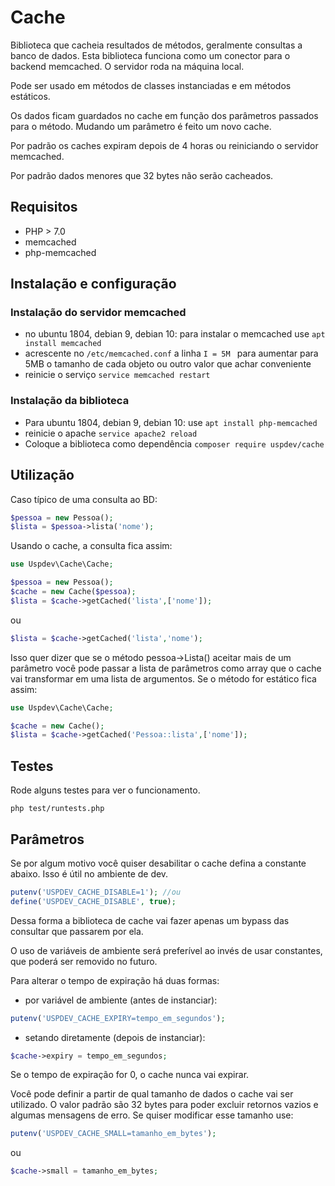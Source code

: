 # Cache
Biblioteca que cacheia resultados de métodos, geralmente consultas a banco de dados. Esta biblioteca funciona como um conector para o backend memcached. O servidor roda na máquina local.

Pode ser usado em métodos de classes instanciadas e em métodos estáticos.

Os dados ficam guardados no cache em função dos parâmetros passados para o método. Mudando um parâmetro é feito um novo cache.

Por padrão os caches expiram depois de 4 horas ou reiniciando o servidor memcached.

Por padrão dados menores que 32 bytes não serão cacheados.

## Requisitos

* PHP > 7.0
* memcached
* php-memcached

## Instalação e configuração

### Instalação do servidor memcached
* no ubuntu 1804, debian 9, debian 10: para instalar o memcached use ```apt install memcached```
* acrescente no ```/etc/memcached.conf``` a linha ```I = 5M ``` para aumentar para 5MB o tamanho de cada objeto ou outro valor que achar conveniente
* reinicie o serviço ``` service memcached restart ```

### Instalação da biblioteca
* Para ubuntu 1804, debian 9, debian 10: use ``` apt install php-memcached ```
* reinicie o apache ``` service apache2 reload ```
* Coloque a biblioteca como dependência ``` composer require uspdev/cache ```

## Utilização

Caso típico de uma consulta ao BD:

```php
$pessoa = new Pessoa();
$lista = $pessoa->lista('nome');
```

Usando o cache, a consulta fica assim:

```php
use Uspdev\Cache\Cache;

$pessoa = new Pessoa();
$cache = new Cache($pessoa);
$lista = $cache->getCached('lista',['nome']);
```

ou 

```php
$lista = $cache->getCached('lista','nome');
```

Isso quer dizer que se o método pessoa->Lista() aceitar mais de um parâmetro você pode passar a lista de parâmetros como array que o cache vai transformar em uma lista de argumentos.
Se o método for estático fica assim:

```php
use Uspdev\Cache\Cache;

$cache = new Cache();
$lista = $cache->getCached('Pessoa::lista',['nome']);
```

## Testes

Rode alguns testes para ver o funcionamento.

    php test/runtests.php

## Parâmetros

Se por algum motivo você quiser desabilitar o cache defina a constante abaixo. Isso é útil no ambiente de dev.

```php
putenv('USPDEV_CACHE_DISABLE=1'); //ou
define('USPDEV_CACHE_DISABLE', true);
```

Dessa forma a biblioteca de cache vai fazer apenas um bypass das consultar que passarem por ela.

O uso de variáveis de ambiente será preferível ao invés de usar constantes, que poderá ser removido no futuro.

Para alterar o tempo de expiração há duas formas:

* por variável de ambiente (antes de instanciar):  
```php
putenv('USPDEV_CACHE_EXPIRY=tempo_em_segundos');
```
* setando diretamente (depois de instanciar): 
```php
$cache->expiry = tempo_em_segundos;
```

Se o tempo de expiração for 0, o cache nunca vai expirar.

Você pode definir a partir de qual tamanho de dados o cache vai ser utilizado. O valor padrão são 32 bytes para poder excluir retornos vazios e algumas mensagens de erro. Se quiser modificar esse tamanho use:
```php
putenv('USPDEV_CACHE_SMALL=tamanho_em_bytes');
```
ou
```php
$cache->small = tamanho_em_bytes;
```